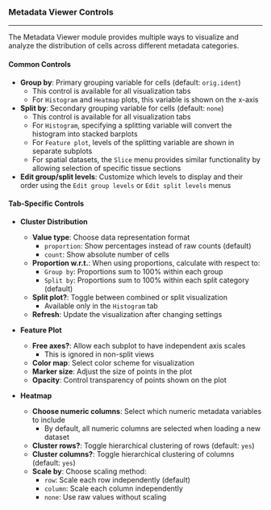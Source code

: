 ### Metadata Viewer Controls
-----------------------------

The Metadata Viewer module provides multiple ways to visualize and analyze the distribution of cells across different metadata categories.

#### Common Controls

- **Group by**: Primary grouping variable for cells (default: `orig.ident`)
  - This control is available for all visualization tabs
  - For `Histogram` and `Heatmap` plots, this variable is shown on the x-axis
- **Split by**: Secondary grouping variable for cells (default: `none`)
  - This control is available for all visualization tabs
  - For `Histogram`, specifying a splitting variable will convert the histogram into stacked barplots
  - For `Feature plot`, levels of the splitting variable are shown in separate subplots
  - For spatial datasets, the `Slice` menu provides similar functionality by allowing selection of specific tissue sections
- **Edit group/split levels**: Customize which levels to display and their order using the `Edit group levels` or `Edit split levels` menus

#### Tab-Specific Controls

- **Cluster Distribution**

  - **Value type**: Choose data representation format
    - `proportion`: Show percentages instead of raw counts (default)
    - `count`: Show absolute number of cells
  - **Proportion w.r.t.**: When using proportions, calculate with respect to:
    - `Group by`: Proportions sum to 100% within each group
    - `Split by`: Proportions sum to 100% within each split category (default)
  - **Split plot?**: Toggle between combined or split visualization
    - Available only in the `Histogram` tab
  - **Refresh**: Update the visualization after changing settings

- **Feature Plot**

  - **Free axes?**: Allow each subplot to have independent axis scales
    - This is ignored in non-split views
  - **Color map**: Select color scheme for visualization
  - **Marker size**: Adjust the size of points in the plot
  - **Opacity**: Control transparency of points shown on the plot

- **Heatmap**

  - **Choose numeric columns**: Select which numeric metadata variables to include
    - By default, all numeric columns are selected when loading a new dataset
  - **Cluster rows?**: Toggle hierarchical clustering of rows (default: `yes`)
  - **Cluster columns?**: Toggle hierarchical clustering of columns (default: `yes`)
  - **Scale by**: Choose scaling method:
    - `row`: Scale each row independently (default)
    - `column`: Scale each column independently
    - `none`: Use raw values without scaling


